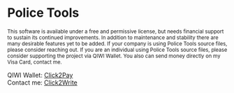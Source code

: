 Police Tools
=====
<sub>This software is available under a free and permissive license, but needs financial support to sustain its continued improvements. In addition to maintenance and stability there are many desirable features yet to be added. If your company is using Police Tools source files, please consider reaching out. If you are an individual using Police Tools source files, please consider supporting the project via QIWI Wallet. You also can send money directly on my Visa Card, contact me.</sub>

QIWI Wallet: [Click2Pay](https://qiwi.me/pakulichev)<br>
Contact me: [Click2Write](https://t.me/pakulichev)
